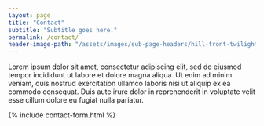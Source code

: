 ```yaml
---
layout: page
title: "Contact"
subtitle: "Subtitle goes here."
permalink: /contact/
header-image-path: "/assets/images/sub-page-headers/hill-front-twilight-a.jpg"
---
```

Lorem ipsum dolor sit amet, consectetur adipiscing elit, sed do eiusmod tempor incididunt ut labore et dolore magna aliqua. Ut enim ad minim veniam, quis nostrud exercitation ullamco laboris nisi ut aliquip ex ea commodo consequat. Duis aute irure dolor in reprehenderit in voluptate velit esse cillum dolore eu fugiat nulla pariatur.

{% include contact-form.html %}